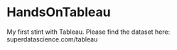 # HandsOnTableau
My first stint with Tableau. Please find the dataset here: superdatascience.com/tableau
